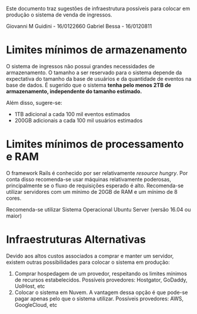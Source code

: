Este documento traz sugestões de infraestrutura possíveis para colocar em produção o sistema de venda de ingressos.

Giovanni M Guidini - 16/0122660
Gabriel Bessa      - 16/0120811

# Limites mínimos de armazenamento
O sistema de ingressos não possui grandes necessidades de armazenamento. O tamanho a ser reservado para o sistema depende da expectativa do tamanho da base de usuários e da quantidade de eventos na base de dados. É sugerido que o sistema **tenha pelo menos 2TB de armazenamento, independente do tamanho estimado.**

Além disso, sugere-se:
- 1TB adicional a cada 100 mil eventos estimados
- 200GB adicionais a cada 100 mil usuários estimados

# Limites mínimos de processamento e RAM
O framework Rails é conhecido por ser relativamente *resource hungry*. Por conta disso recomenda-se usar máquinas relativamente poderosas, principalmente se o fluxo de requisições esperado é alto. Recomenda-se utilizar servidores com um mínimo de 20GB de RAM e um mínimo de 8 cores.

Recomenda-se utilizar Sistema Operacional Ubuntu Server (versão 16.04 ou maior)

# Infraestruturas Alternativas
Devido aos altos custos associados a comprar e manter um servidor, existem outras possibilidades para colocar o sistema em produção:

1. Comprar hospedagem de um provedor, respeitando os limites mínimos de recursos estabelecidos.
   Possíveis provedores: Hostgator, GoDaddy, UolHost, etc
2. Colocar o sistema em Nuvem. A vantagem dessa opção é que pode-se pagar apenas pelo que o sistema utilizar.
    Possíveis provedores: AWS, GoogleCloud, etc